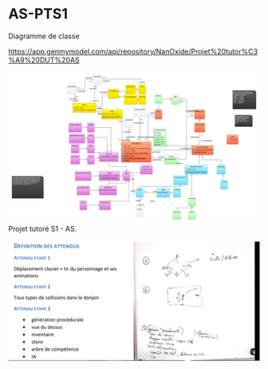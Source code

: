 # AS-PTS1
Diagramme de classe 

https://app.genmymodel.com/api/repository/NanOxide/Projet%20tutor%C3%A9%20DUT%20AS

![Screenshot](class-diagram__3_.svg)
Projet tutoré S1 - AS.

![Screenshot](yesss.PNG)

